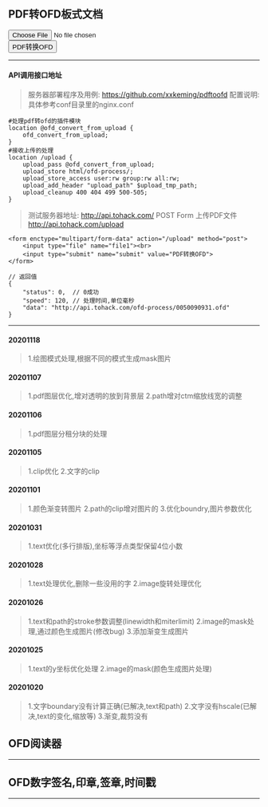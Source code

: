 ## PDF转OFD板式文档
<form enctype="multipart/form-data" action="/upload" method="post">
  <input type="file" name="file1"><br>
  <input type="submit" name="submit" value="PDF转换OFD">
</form>

***
#### API调用接口地址
> 服务器部署程序及用例: https://github.com/xxkeming/pdftoofd
配置说明: 具体参考conf目录里的nginx.conf
```
#处理pdf转ofd的插件模块
location @ofd_convert_from_upload {
    ofd_convert_from_upload; 
}
#接收上传的处理
location /upload {
    upload_pass @ofd_convert_from_upload;
    upload_store html/ofd-process/;
    upload_store_access user:rw group:rw all:rw;
    upload_add_header "upload_path" $upload_tmp_path;
    upload_cleanup 400 404 499 500-505;
}
```
> 测试服务器地址: http://api.tohack.com/
POST Form 上传PDF文件 http://api.tohack.com/upload
```
<form enctype="multipart/form-data" action="/upload" method="post">
    <input type="file" name="file1"><br>
    <input type="submit" name="submit" value="PDF转换OFD">
</form>
```
```
// 返回值
{
    "status": 0,  // 0成功
    "speed": 120, // 处理时间,单位毫秒
    "data": "http://api.tohack.com/ofd-process/0050090931.ofd"
}
```

***
#### 20201118
>   1.绘图模式处理,根据不同的模式生成mask图片
#### 20201107
>   1.pdf图层优化,增对透明的放到背景层
    2.path增对ctm缩放线宽的调整
#### 20201106
>   1.pdf图层分租分块的处理
#### 20201105
>   1.clip优化
    2.文字的clip
#### 20201101
>   1.颜色渐变转图片
    2.path的clip增对图片的
    3.优化boundry,图片参数优化
#### 20201031
>   1.text优化(多行排版),坐标等浮点类型保留4位小数
#### 20201028
>   1.text处理优化,删除一些没用的字
    2.image旋转处理优化
#### 20201026
>   1.text和path的stroke参数调整(linewidth和miterlimit)
    2.image的mask处理,通过颜色生成图片(修改bug)
    3.添加渐变生成图片
#### 20201025
>   1.text的y坐标优化处理
    2.image的mask(颜色生成图片处理)
#### 20201020
>   1.文字boundary没有计算正确(已解决,text和path)
    2.文字没有hscale(已解决,text的变化,缩放等)
    3.渐变,裁剪没有
## OFD阅读器
***
## OFD数字签名,印章,签章,时间戳
***